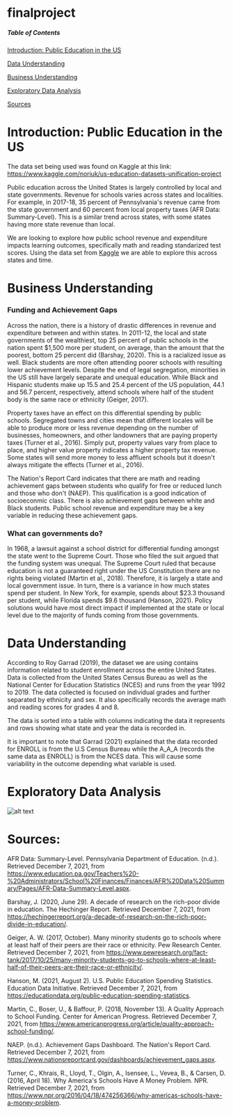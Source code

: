 # finalproject

##### Table of Contents  
[Introduction: Public Education in the US](#headers) 

[Data Understanding](#headers)  

[Business Understanding](#headers) 

[Exploratory Data Analysis](#headers) 

[Sources](#headers)
<a name="headers"/>


# Introduction: Public Education in the US
The data set being used was found on Kaggle at this link: https://www.kaggle.com/noriuk/us-education-datasets-unification-project

Public education across the United States is largely controlled by local and state governments. Revenue for schools varies across states and localities. For example, in 2017-18, 35 percent of Pennsylvania's revenue came from the state government and 60 percent from local property taxes (AFR Data: Summary-Level). This is a similar trend across states, with some states having more state revenue than local. 

We are looking to explore how public school revenue and expenditure impacts learning outcomes, specifically math and reading standarized test scores. Using the data set from [Kaggle](https://www.kaggle.com/noriuk/us-education-datasets-unification-project) we are able to explore this across states and time.

# Business Understanding
### Funding and Achievement Gaps

Across the nation, there is a history of drastic differences in revenue and expenditure between and within states. In 2011-12, the local and state governments of the wealthiest, top 25 percent of public schools in the nation spent $1,500 more per student, on average, than the amount that the poorest, bottom 25 percent did (Barshay, 2020). This is a racialized issue as well. Black students are more often attending poorer schools with resulting lower achievement levels. Despite the end of legal segregation, minorities in the US still have largely separate and unequal education. While Black and Hispanic students make up 15.5 and 25.4 percent of the US population, 44.1 and 56.7 percent, respectively, attend schools where half of the student body is the same race or ethnicity (Geiger, 2017).

Property taxes have an effect on this differential spending by public schools. Segregated towns and cities mean that different locales will be able to produce more or less revenue depending on the number of businesses, homeowners, and other landowners that are paying property taxes (Turner et al., 2016). Simply put, property values vary from place to place, and higher value property indicates a higher property tax revenue. Some states will send more money to less affluent schools but it doesn't always mitigate the effects (Turner et al., 2016). 

The Nation's Report Card indicates that there are math and reading achievement gaps between students who qualify for free or reduced lunch and those who don't (NAEP). This qualification is a good indication of socioeconmic class. There is also achievement gaps between white and Black students. Public school revenue and expenditure may be a key variable in reducing these achievement gaps. 

### What can governments do?

In 1968, a lawsuit against a school district for differential funding amongst the state went to the Supreme Court. Those who filed the suit argued that the funding system was unequal. The Supreme Court ruled that because education is not a guaranteed right under the US Constitution there are no rights being violated (Martin et al., 2018). Therefore, it is largely a state and local government issue. In turn, there is a variance in how much states spend per student. In New York, for example, spends about $23.3 thousand per student, while Florida spends $9.6 thousand (Hanson, 2021). Policy solutions would have most direct impact if implemented at the state or local level due to the majority of funds coming from those governments. 

 # Data Understanding

 According to Roy Garrad (2019), the dataset we are using contains information related to student enrollment across the entire United States. Data is collected from the United States Census Bureau as well as the National Center for Education Statistics (NCES) and runs from the year 1992 to 2019. The data collected is focused on individual grades and further separated by ethnicity and sex. It also specifically records the average math and reading scores for grades 4 and 8. 

The data is sorted into a table with columns indicating the data it represents and rows showing what state and year the data is recorded in. 

It is important to note that Garrad (2021) explained that the data recorded for ENROLL is from the U.S Census Bureau while the A_A_A (records  the same data as ENROLL) is from the NCES data. This will cause some variability in the outcome depending what variable is used.

# Exploratory Data Analysis

![alt text](https://github.com/carolineburns3/finalproject/blob/Images/PerPupilbyState.png)

 # Sources:

AFR Data: Summary-Level. Pennsylvania Department of Education. (n.d.). Retrieved December 7, 2021, from https://www.education.pa.gov/Teachers%20-%20Administrators/School%20Finances/Finances/AFR%20Data%20Summary/Pages/AFR-Data-Summary-Level.aspx. 

Barshay, J. (2020, June 29). A decade of research on the rich-poor divide in education. The Hechinger Report. Retrieved December 7, 2021, from https://hechingerreport.org/a-decade-of-research-on-the-rich-poor-divide-in-education/. 

Geiger, A. W. (2017, October). Many minority students go to schools where at least half of their peers are their race or ethnicity. Pew Research Center. Retrieved December 7, 2021, from https://www.pewresearch.org/fact-tank/2017/10/25/many-minority-students-go-to-schools-where-at-least-half-of-their-peers-are-their-race-or-ethnicity/. 

Hanson, M. (2021, August 2). U.S. Public Education Spending Statistics. Education Data Initiative. Retrieved December 7, 2021, from https://educationdata.org/public-education-spending-statistics. 

Martin, C., Boser, U., &amp; Baffour, P. (2018, November 13). A Quality Approach to School Funding. Center for American Progress. Retrieved December 7, 2021, from https://www.americanprogress.org/article/quality-approach-school-funding/. 

NAEP. (n.d.). Achievement Gaps Dashboard. The Nation's Report Card. Retrieved December 7, 2021, from https://www.nationsreportcard.gov/dashboards/achievement_gaps.aspx. 

Turner, C., Khrais, R., Lloyd, T., Olgin, A., Isensee, L., Vevea, B., &amp; Carsen, D. (2016, April 18). Why America's Schools Have A Money Problem. NPR. Retrieved December 7, 2021, from https://www.npr.org/2016/04/18/474256366/why-americas-schools-have-a-money-problem. 


